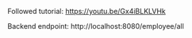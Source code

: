 Followed tutorial: https://youtu.be/Gx4iBLKLVHk

Backend endpoint: http://localhost:8080/employee/all
